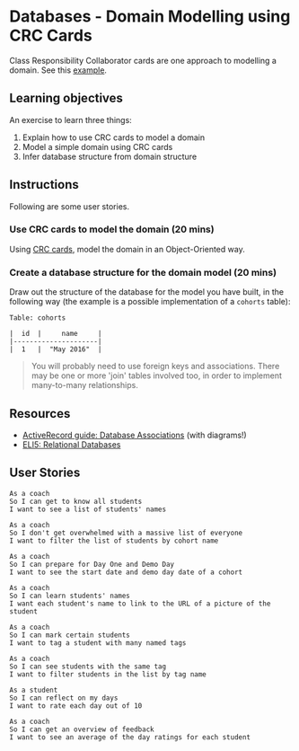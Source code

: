 # Databases - Domain Modelling using CRC Cards

Class Responsibility Collaborator cards are one approach to modelling a domain.  See this [example](crc_example.md).

## Learning objectives

An exercise to learn three things:

1. Explain how to use CRC cards to model a domain
2. Model a simple domain using CRC cards
3. Infer database structure from domain structure

## Instructions

Following are some user stories.

### Use CRC cards to model the domain (20 mins)

Using [CRC cards](http://agilemodeling.com/artifacts/crcModel.htm), model the domain in an Object-Oriented way.

### Create a database structure for the domain model (20 mins)

Draw out the structure of the database for the model you have built, in the following way (the example is a possible implementation of a `cohorts` table):

```
Table: cohorts

|  id  |     name     |
|---------------------|
|  1   |  "May 2016"  |
```

> You will probably need to use foreign keys and associations. There may be one or more 'join' tables involved too, in order to implement many-to-many relationships.

## Resources
- [ActiveRecord guide: Database Associations](http://guides.rubyonrails.org/association_basics.html#the-types-of-associations) (with diagrams!)
- [ELI5: Relational Databases](https://www.reddit.com/r/explainlikeimfive/comments/3qqm9h/eli5_relational_databases/)


## User Stories

```
As a coach
So I can get to know all students
I want to see a list of students' names
```

```
As a coach
So I don't get overwhelmed with a massive list of everyone
I want to filter the list of students by cohort name
```

```
As a coach
So I can prepare for Day One and Demo Day
I want to see the start date and demo day date of a cohort
```

```
As a coach
So I can learn students' names
I want each student's name to link to the URL of a picture of the student
```

```
As a coach
So I can mark certain students
I want to tag a student with many named tags
```

```
As a coach
So I can see students with the same tag
I want to filter students in the list by tag name
```

```
As a student
So I can reflect on my days
I want to rate each day out of 10
```

```
As a coach
So I can get an overview of feedback
I want to see an average of the day ratings for each student
```
